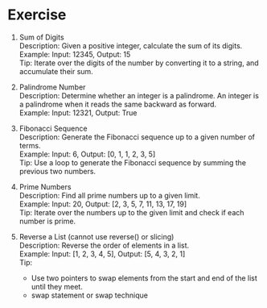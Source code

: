 # Exercise
1. Sum of Digits </br>
Description: Given a positive integer, calculate the sum of its digits. </br>
Example: Input: 12345, Output: 15 </br>
Tip: Iterate over the digits of the number by converting it to a string, and accumulate their sum.

2. Palindrome Number </br>
Description: Determine whether an integer is a palindrome. An integer is a palindrome when it reads the same backward as forward. </br>
Example: Input: 12321, Output: True 

3. Fibonacci Sequence </br>
Description: Generate the Fibonacci sequence up to a given number of terms. </br>
Example: Input: 6, Output: [0, 1, 1, 2, 3, 5] </br>
Tip: Use a loop to generate the Fibonacci sequence by summing the previous two numbers.

4. Prime Numbers </br>
Description: Find all prime numbers up to a given limit. </br>
Example: Input: 20, Output: [2, 3, 5, 7, 11, 13, 17, 19] </br>
Tip: Iterate over the numbers up to the given limit and check if each number is prime. 

5. Reverse a List (cannot use reverse() or slicing) </br>
Description: Reverse the order of elements in a list. </br>
Example: Input: [1, 2, 3, 4, 5], Output: [5, 4, 3, 2, 1] </br>
Tip: 
   * Use two pointers to swap elements from the start and end of the list until they meet.
   * swap statement or swap technique
